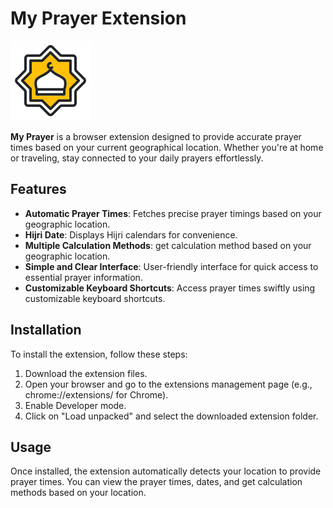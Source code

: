 # My Prayer Extension

![My Prayer Logo](./imgs/icon-128.png)

**My Prayer** is a browser extension designed to provide accurate prayer times based on your current geographical location. Whether you're at home or traveling, stay connected to your daily prayers effortlessly.

## Features

- **Automatic Prayer Times**: Fetches precise prayer timings based on your geographic location.
- **Hijri Date**: Displays Hijri calendars for convenience.
- **Multiple Calculation Methods**: get calculation method based on your geographic location.
- **Simple and Clear Interface**: User-friendly interface for quick access to essential prayer information.
- **Customizable Keyboard Shortcuts**: Access prayer times swiftly using customizable keyboard shortcuts.

## Installation

To install the extension, follow these steps:

1. Download the extension files.
2. Open your browser and go to the extensions management page (e.g., chrome://extensions/ for Chrome).
3. Enable Developer mode.
4. Click on "Load unpacked" and select the downloaded extension folder.

## Usage

Once installed, the extension automatically detects your location to provide prayer times. You can view the prayer times, dates, and get calculation methods based on your location.
